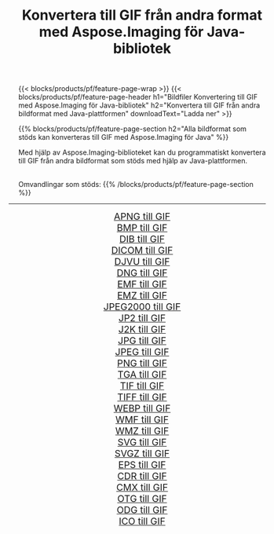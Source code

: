 ﻿---
title: Konvertera till GIF från andra format med Aspose.Imaging för Java-bibliotek 
weight: 3920
url: /sv/java/conversion/to/gif 
lang: sv
langdirlevel: 2
locales: zh-hans,ja,it,ru,de,es,fr,nl,id,lt,pl,pt,vi,tr,ko,zh-hant,ar,hi,th,sv,cs,uk,he
description: Med Aspose.Imaging kan du konvertera till GIF från andra format med Java
---

{{< blocks/products/pf/feature-page-wrap >}}
{{< blocks/products/pf/feature-page-header h1="Bildfiler Konvertering till GIF med Aspose.Imaging för Java-bibliotek" h2="Konvertera till GIF från andra bildformat med Java-plattformen" downloadText="Ladda ner" >}}


{{% blocks/products/pf/feature-page-section  h2="Alla bildformat som stöds kan konverteras till GIF med Aspose.Imaging för Java" %}}
<p align=justify>Med hjälp av Aspose.Imaging-biblioteket kan du programmatiskt konvertera till GIF från andra bildformat som stöds med hjälp av Java-plattformen.</p>
<br/>
Omvandlingar som stöds:
{{% /blocks/products/pf/feature-page-section %}}
<div class="container-fluid productfamilypage bg-gray">
    <div class="convertypes bg-gray agp-content section">
        <div class="container">
		<hr style="margin-left:-20px;"/>
		<div class="row other-converters" style="gap: 10px;font-size: 19px;text-align:center;">
		    <div class='col-md-2 other-converter remove-lp remove-rp'><a href="/imaging/sv/java/conversion/apng-to-gif" style="padding:15px;">APNG till GIF</a></div>
<div class='col-md-2 other-converter remove-lp remove-rp'><a href="/imaging/sv/java/conversion/bmp-to-gif" style="padding:15px;">BMP till GIF</a></div>
<div class='col-md-2 other-converter remove-lp remove-rp'><a href="/imaging/sv/java/conversion/dib-to-gif" style="padding:15px;">DIB till GIF</a></div>
<div class='col-md-2 other-converter remove-lp remove-rp'><a href="/imaging/sv/java/conversion/dicom-to-gif" style="padding:15px;">DICOM till GIF</a></div>
<div class='col-md-2 other-converter remove-lp remove-rp'><a href="/imaging/sv/java/conversion/djvu-to-gif" style="padding:15px;">DJVU till GIF</a></div>
<div class='col-md-2 other-converter remove-lp remove-rp'><a href="/imaging/sv/java/conversion/dng-to-gif" style="padding:15px;">DNG till GIF</a></div>
<div class='col-md-2 other-converter remove-lp remove-rp'><a href="/imaging/sv/java/conversion/emf-to-gif" style="padding:15px;">EMF till GIF</a></div>
<div class='col-md-2 other-converter remove-lp remove-rp'><a href="/imaging/sv/java/conversion/emz-to-gif" style="padding:15px;">EMZ till GIF</a></div>
<div class='col-md-2 other-converter remove-lp remove-rp'><a href="/imaging/sv/java/conversion/jpeg2000-to-gif" style="padding:15px;">JPEG2000 till GIF</a></div>
<div class='col-md-2 other-converter remove-lp remove-rp'><a href="/imaging/sv/java/conversion/jp2-to-gif" style="padding:15px;">JP2 till GIF</a></div>
<div class='col-md-2 other-converter remove-lp remove-rp'><a href="/imaging/sv/java/conversion/j2k-to-gif" style="padding:15px;">J2K till GIF</a></div>
<div class='col-md-2 other-converter remove-lp remove-rp'><a href="/imaging/sv/java/conversion/jpg-to-gif" style="padding:15px;">JPG till GIF</a></div>
<div class='col-md-2 other-converter remove-lp remove-rp'><a href="/imaging/sv/java/conversion/jpeg-to-gif" style="padding:15px;">JPEG till GIF</a></div>
<div class='col-md-2 other-converter remove-lp remove-rp'><a href="/imaging/sv/java/conversion/png-to-gif" style="padding:15px;">PNG till GIF</a></div>
<div class='col-md-2 other-converter remove-lp remove-rp'><a href="/imaging/sv/java/conversion/tga-to-gif" style="padding:15px;">TGA till GIF</a></div>
<div class='col-md-2 other-converter remove-lp remove-rp'><a href="/imaging/sv/java/conversion/tif-to-gif" style="padding:15px;">TIF till GIF</a></div>
<div class='col-md-2 other-converter remove-lp remove-rp'><a href="/imaging/sv/java/conversion/tiff-to-gif" style="padding:15px;">TIFF till GIF</a></div>
<div class='col-md-2 other-converter remove-lp remove-rp'><a href="/imaging/sv/java/conversion/webp-to-gif" style="padding:15px;">WEBP till GIF</a></div>
<div class='col-md-2 other-converter remove-lp remove-rp'><a href="/imaging/sv/java/conversion/wmf-to-gif" style="padding:15px;">WMF till GIF</a></div>
<div class='col-md-2 other-converter remove-lp remove-rp'><a href="/imaging/sv/java/conversion/wmz-to-gif" style="padding:15px;">WMZ till GIF</a></div>
<div class='col-md-2 other-converter remove-lp remove-rp'><a href="/imaging/sv/java/conversion/svg-to-gif" style="padding:15px;">SVG till GIF</a></div>
<div class='col-md-2 other-converter remove-lp remove-rp'><a href="/imaging/sv/java/conversion/svgz-to-gif" style="padding:15px;">SVGZ till GIF</a></div>
<div class='col-md-2 other-converter remove-lp remove-rp'><a href="/imaging/sv/java/conversion/eps-to-gif" style="padding:15px;">EPS till GIF</a></div>
<div class='col-md-2 other-converter remove-lp remove-rp'><a href="/imaging/sv/java/conversion/cdr-to-gif" style="padding:15px;">CDR till GIF</a></div>
<div class='col-md-2 other-converter remove-lp remove-rp'><a href="/imaging/sv/java/conversion/cmx-to-gif" style="padding:15px;">CMX till GIF</a></div>
<div class='col-md-2 other-converter remove-lp remove-rp'><a href="/imaging/sv/java/conversion/otg-to-gif" style="padding:15px;">OTG till GIF</a></div>
<div class='col-md-2 other-converter remove-lp remove-rp'><a href="/imaging/sv/java/conversion/odg-to-gif" style="padding:15px;">ODG till GIF</a></div>
<div class='col-md-2 other-converter remove-lp remove-rp'><a href="/imaging/sv/java/conversion/ico-to-gif" style="padding:15px;">ICO till GIF</a></div>
                </div>
        </div>
    </div>
</div>
<br/>


